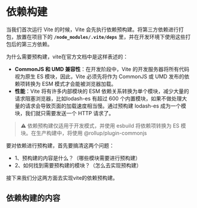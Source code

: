 # 依赖构建
当我们首次运行 Vite 的时候，Vite 会先执行依赖预构建。将第三方依赖进行打包，放置在项目下的 **`/node_modules/.vite/deps`** 里，并在开发环境下使用这些打包后的第三方依赖。

为什么需要预构建，vite在官方文档中是这样表述的：
* **CommonJS 和 UMD 兼容性**：在开发阶段中，Vite 的开发服务器将所有代码视为原生 ES 模块，因此，Vite 必须先将作为 CommonJS 或 UMD 发布的依赖项转换为 ESM 模式才会能被浏览器加载。
* **性能**：Vite 将有许多内部模块的 ESM 依赖关系转换为单个模块，减少大量的请求阻塞浏览器，比如lodash-es 有超过 600 个内置模块，如果不做处理大量的请求会导致页面的加载速度相当慢。通过预构建 lodash-es 成为一个模块，我们就只需要发送一个 HTTP 请求了。

> ⚠️ 依赖预构建仅适用于开发模式，并使用 esbuild 将依赖项转换为 ES 模块。在生产构建中，将使用 @rollup/plugin-commonjs

要对依赖进行预构建，首先要搞清这两个问题：
* 1、预构建的内容是什么？（哪些模块需要进行预构建）
* 2、如何找到需要预构建的模块？（怎么去实现预构建）

接下来我们分这两方面去实现vite的依赖预构建。

  ## 依赖构建的内容
  
